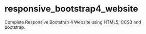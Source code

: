 # responsive_bootstrap4_website
Complete Responsive Bootstrap 4 Website using HTML5, CCS3 and bootstrap.
